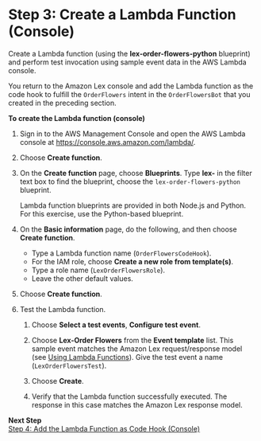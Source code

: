 # Step 3: Create a Lambda Function \(Console\)<a name="gs-bp-create-lambda-function"></a>

Create a Lambda function \(using the **lex\-order\-flowers\-python** blueprint\) and perform test invocation using sample event data in the AWS Lambda console\. 

You return to the Amazon Lex console and add the Lambda function as the code hook to fulfill the `OrderFlowers` intent in the `OrderFlowersBot` that you created in the preceding section\.

**To create the Lambda function \(console\)**

1. Sign in to the AWS Management Console and open the AWS Lambda console at [https://console\.aws\.amazon\.com/lambda/](https://console.aws.amazon.com/lambda/)\.

1. Choose **Create function**\.

1. On the **Create function** page, choose **Blueprints**\. Type **lex\-** in the filter text box to find the blueprint, choose the `lex-order-flowers-python` blueprint\. 

   Lambda function blueprints are provided in both Node\.js and Python\. For this exercise, use the Python\-based blueprint\.

1. On the **Basic information** page, do the following, and then choose **Create function**\. 
   + Type a Lambda function name \(`OrderFlowersCodeHook`\)\.
   + For the IAM role, choose **Create a new role from template\(s\)**\.
   + Type a role name \(`LexOrderFlowersRole`\)\.
   + Leave the other default values\.

1. Choose **Create function**\.

1. Test the Lambda function\.

   1. Choose **Select a test events**, **Configure test event**\.

   1. Choose **Lex\-Order Flowers** from the **Event template** list\. This sample event matches the Amazon Lex request/response model \(see [Using Lambda Functions](using-lambda.md)\)\. Give the test event a name \(`LexOrderFlowersTest`\)\.

   1. Choose **Create**\.

   1. Verify that the Lambda function successfully executed\. The response in this case matches the Amazon Lex response model\.

**Next Step**  
[Step 4: Add the Lambda Function as Code Hook \(Console\)](gs-bp-create-integrate.md)